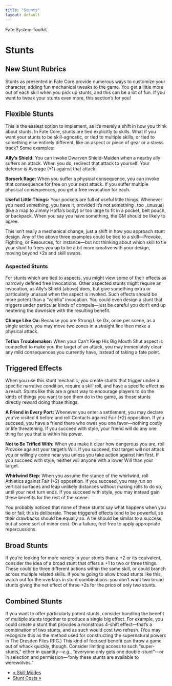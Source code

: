 ```yaml
---
title: "Stunts"
layout: default
---
```

    
Fate System Toolkit

#  Stunts

## New Stunt Rubrics

Stunts as presented in Fate Core provide numerous ways to customize your
character, adding fun mechanical tweaks to the game. You get a little more out
of each skill when you pick up stunts, and this can be a lot of fun. If you
want to tweak your stunts even more, this section’s for you!

## Flexible Stunts

This is the easiest option to implement, as it’s merely a shift in how you
think about stunts. In Fate Core, stunts are tied explicitly to skills. What
if you want your stunts to be skill-agnostic, or tied to multiple skills, or
tied to something else entirely different, like an aspect or piece of gear or
a stress track? Some examples:

**Ally’s Shield:** You can invoke <span class="aspect">Dwarven Shield-Maiden</span> when a nearby ally suffers an attack. When you do, redirect that attack to yourself. Your defense is Average (+1) against that attack.

**Berserk Rage:** When you suffer a physical consequence, you can invoke that consequence for free on your next attack. If you suffer multiple physical consequences, you get a free invocation for each.

**Useful Little Things:** Your pockets are full of useful little things. Whenever you need something, you have it, provided it’s not something _too _unusual (like a map to Jimmy Hoffa’s body) or too large to fit in a pocket, belt pouch, or backpack. When you say you have something, the GM should be likely to agree.

This isn’t really a mechanical change, just a shift in how you approach stunt
design. Any of the above three examples could be tied to a skill—Provoke,
Fighting, or Resources, for instance—but not thinking about which skill to tie
your stunt to frees you up to be a bit more creative with your design, moving
beyond +2s and skill swaps.

### Aspected Stunts

For stunts which are tied to aspects, you might view some of their effects as
narrowly defined free invocations. Other aspected stunts might require an
invocation, as Ally’s Shield (above) does, but give something extra or
particularly unusual when the aspect is invoked. Such effects should be more
potent than a “vanilla” invocation. You could even design a stunt that
triggers under particular kinds of compels­—just be careful you don’t end up
neutering the downside with the resulting benefit.

**Charge Like Ox:** Because you are <span class="aspect">Strong Like Ox</span>, once per scene, as a single action, you may move two zones in a straight line then make a physical attack.

**Teflon Troublemaker:** When your <span class="aspect">Can’t Keep His Big Mouth Shut</span> aspect is compelled to make you the target of an attack, you may immediately clear any mild consequences you currently have, instead of taking a fate point.

## Triggered Effects

When you use this stunt mechanic, you create stunts that trigger under a
specific narrative condition, require a skill roll, and have a specific effect
as a result. Stunts like this are a great way to encourage players to do the
kinds of things you want to see them do in the game, as those stunts directly
reward doing those things.

**A Friend in Every Port:** Whenever you enter a settlement, you may declare you’ve visited it before and roll Contacts against Fair (+2) opposition. If you succeed, you have a friend there who owes you one favor—nothing costly or life threatening. If you succeed with style, your friend will do any one thing for you that is within his power.

**Not to Be Trifled With:** When you make it clear how dangerous you are, roll Provoke against your target’s Will. If you succeed, that target will not attack you or willingly come near you unless you take action against him first. If you succeed with style, neither will anyone with a lower Will than your target.

**Whirlwind Step:** When you assume the stance of the whirlwind, roll Athletics against Fair (+2) opposition. If you succeed, you may run on vertical surfaces and leap unlikely distances without making rolls to do so, until your next turn ends. If you succeed with style, you may instead gain these benefits for the rest of the scene.

You probably noticed that none of these stunts say what happens when you tie
or fail; this is deliberate. These triggered effects tend to be powerful, so
their drawbacks should be equally so. A tie should be similar to a success,
but at some sort of minor cost. On a failure, feel free to apply appropriate
repercussions.

## Broad Stunts

If you’re looking for more variety in your stunts than a +2 or its equivalent,
consider the idea of a broad stunt that offers a +1 to two or three things.
These could be three different actions within the same skill, or could branch
across multiple related skills. If you’re going to allow broad stunts like
this, watch out for the overlaps in stunt combinations: you don’t want two
broad stunts giving the net effect of three +2s for the price of only two
stunts.

## Combined Stunts

If you want to offer particularly potent stunts, consider bundling the benefit
of multiple stunts together to produce a single big effect. For example, you
could create a stunt that provides a monstrous 4-shift effect­—that’s a
combination of two stunts, and as such would cost two refresh. (You may
recognize this as the method used for constructing the supernatural powers in
The Dresden Files RPG.) This kind of focused benefit can throw a game out of
whack quickly, though. Consider limiting access to such “super-stunts,” either
in quantity—_e.g._, “everyone only gets one double-stunt”—or in selection and
permission—“only these stunts are available to werewolves.”

  * [« Skill Modes](/fate-system-toolkit/skill-modes)
  * [Stunt Costs »](/fate-system-toolkit/stunt-costs)

